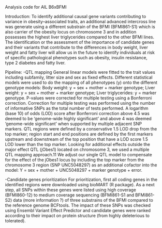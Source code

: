 Analysis code for AIL B6xBFMI

Introduction:
  To identify additional causal gene variants contributing to variance in obesity–associated traits, an additional advanced intercross       line was generate using a different substrain of the BFMI (BFMI861-S1) which is also carrier of the obesity locus on chromosome 3 and in   addition possesses the highest liver triglycerides compared to the other BFMI lines.   
  The identification or the assessment of the importance of candidate genes and their variants that contribute to the differences in body   weight, liver weight and fatty liver will allow us in the future to identify individuals at risk of specific pathological phenotypes       such as obesity, insulin resistance, type 2 diabetes and fatty liver.

Pipeline:
-QTL mapping
  General linear models were fitted to the trait values including subfamily, litter size and sex as fixed effects. Different statistical     models were used to do the mapping of all phenotypes (y) onto the different genotype models: Body weight: y = sex + mother + marker       genotype; Liver weight: y = sex + mother + marker genotype; Liver triglycerides: y = marker genotype. P-values were corrected for         multiple testing using a Bonferroni correction. Correction for multiple testing was performed using the number of informative SNPs as     the total number of tests performed. A logarithm (base 10) of odds (LOD) score after Bonferroni correction above 4.5 was deemed to be     ‘genome-wide highly significant’ and above 4 was deemed ‘genome-wide significant’ when supported by multiple adjacent SNP markers. QTL     regions were defined by a conservative 1.5 LOD drop from the top marker; region start and end positions are defined by the first markers   upstream and downstream of the top position that have a LOD score 1.5 LOD lower than the top marker. 
  Looking for additional effects outside the major effect QTL (jObes1) located on chromosome 3, we used a multiple QTL mapping approach.11   We adjust our single QTL model to compensate for the effect of the jObes1 locus by including the top marker from the chromosome 3 region   (SNP UNC5048297) as an additional cofactor into the model: Y = sex + mother + UNC5048297 + marker genotype + error.

-Candidate genes prioritization
  For prioritization, first all coding genes in the identified regions were downloaded using bioMART (R package). As a next step, all SNPs   within these genes were listed using high coverage (BFMI860-12) to medium coverage sequencing (BFMI861-S1 and BFMI861-S2) data (more       information ?) of three substrains of the BFMI compared to the reference genome BCFtools. The impact of these SNPs was checked using       Ensembl Variant Effect Predictor and candidate genes were ranked according to their impact on protein structure (from highly deleterious   to tolerated). 
